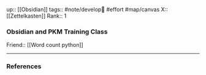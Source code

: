 up:: [[Obsidian]]
tags:: #note/develop🍃 #effort #map/canvas
X:: [[Zettelkasten]]
Rank:: 1

### Obsidian and PKM Training Class



Friend:: [[Word count python]]

---
### References

